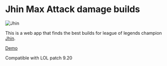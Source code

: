 # Jhin Max Attack damage builds
![Jhin](https://ddragon.leagueoflegends.com/cdn/9.20.1/img/champion/Jhin.png)

This is a web app that finds the best builds for league of legends champion [Jhin](https://na.leagueoflegends.com/en/game-info/champions/jhin/).

[Demo](http://jhin-max-ad.thepowerlies.com)


Compatible with LOL patch 9.20
